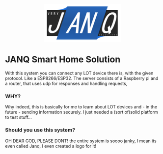 <p align="center">
<img src="doc/Janq_logo.PNG" align="center" width="250" height="125"/> 
 </p>
 
# JANQ Smart Home Solution
With this system you can connect any LOT device there is, with the given protocol. Like a ESP8266/ESP32.
The server consists of a Raspberry pi and a router, that uses udp for responses and handling requests,
### WHY?
Why indeed, this is basically for me to learn about LOT devices and - in the future - sending information securely. I just needed a (sort of)solid platform to test stuff...
### Should you use this system?
OH DEAR GOD, PLEASE DONT! the entire system is soooo janky, I mean its even called Janq, I even created a logo for it! 
